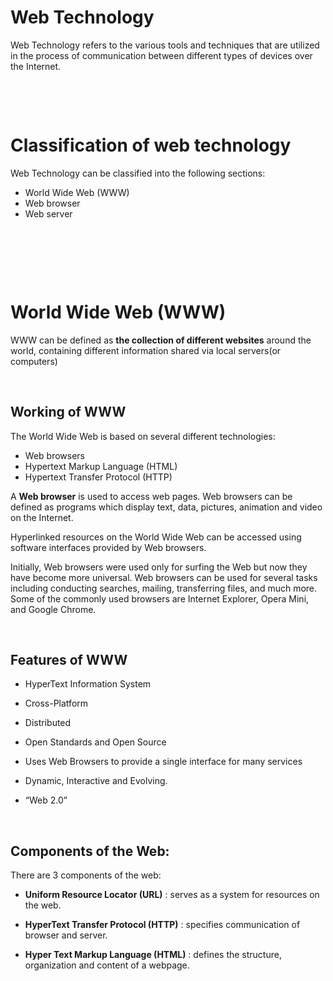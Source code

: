 # Web Technology

Web Technology refers to the various tools and techniques that are utilized in the process of communication between different types of devices over the Internet.

&nbsp;

&nbsp;

# Classification of web technology

Web Technology can be classified into the following sections:

* World Wide Web (WWW)
* Web browser
* Web server

&nbsp;

&nbsp;

&nbsp;

# World Wide Web (WWW)

WWW can be defined as **the collection of different websites** around the world, containing different information shared via local servers(or computers)

&nbsp;

## Working of WWW

The World Wide Web is based on several different technologies:

* Web browsers
* Hypertext Markup Language (HTML)
* Hypertext Transfer Protocol (HTTP)

A **Web browser** is used to access web pages. Web browsers can be defined as programs which display text, data, pictures, animation and video on the Internet. 

Hyperlinked resources on the World Wide Web can be accessed using software interfaces provided by Web browsers.

Initially, Web browsers were used only for surfing the Web but now they have become more universal. Web browsers can be used for several tasks including conducting searches, mailing, transferring files, and much more. Some of the commonly used browsers are Internet Explorer, Opera Mini, and Google Chrome.

&nbsp;

## Features of WWW

* HyperText Information System

* Cross-Platform

* Distributed
* Open Standards and Open Source
* Uses Web Browsers to provide a single interface for many services
* Dynamic, Interactive and Evolving.
* “Web 2.0”
&nbsp;

&nbsp;

## Components of the Web: 

There are 3 components of the web:

* **Uniform Resource Locator (URL)** : serves as a system for resources on the web. 

* **HyperText Transfer Protocol (HTTP)** : specifies communication of browser and server. 

* **Hyper Text Markup Language (HTML)** : defines the structure, organization and content of a webpage.

&nbsp;

&nbsp;

&nbsp;

&nbsp;

&nbsp;

&nbsp;

&nbsp;